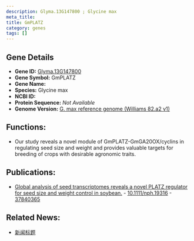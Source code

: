 ```yaml
---
description: Glyma.13G147800 ; Glycine max
meta_title:
title: GmPLATZ
category: genes
tags: []
---
```


## Gene Details
- **Gene ID:**	[Glyma.13G147800](https://www.maizegdb.org/gene_center/gene/Glyma.13G147800)
- **Gene Symbol:** GmPLATZ
- **Gene Name:** 
- **Species:** Glycine max
- **NCBI ID:** [  ]()
- **Protein Sequence:** *Not Available*
- **Genome Version:** [G. max reference genome (Williams 82.a2 v1)]()

## Functions:
   - Our study reveals a novel module of GmPLATZ-GmGA20OX/cyclins in regulating seed size and weight and provides valuable targets for breeding of crops with desirable agronomic traits.

## Publications:
   - [Global analysis of seed transcriptomes reveals a novel PLATZ regulator for seed size and weight control in soybean.]( https://nph.onlinelibrary.wiley.com/doi/10.1111/nph.19316 ) - [10.1111/nph.19316]( https://nph.onlinelibrary.wiley.com/doi/10.1111/nph.19316 ) - [37840365](https://pubmed.ncbi.nlm.nih.gov/37840365/)

## Related News:
   - [新闻标题](https://mp.weixin.qq.com/s?__biz=Mzg3MDEwNDEyMg==&mid=2247558159&idx=4&sn=3fc0381b260acab3fbf2dddf27c7cbfd&chksm=ce91495af9e6c04ca2f4f1541fde24035e876edd4e10395904ce166c0a904ea9bc420aa76dd9&scene=27#wechat_redirect)
